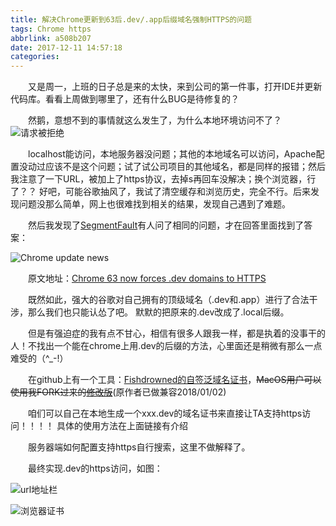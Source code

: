 ```yaml
---
title: 解决Chrome更新到63后.dev/.app后缀域名强制HTTPS的问题
tags: Chrome https
abbrlink: a508b207
date: 2017-12-11 14:57:18
categories:
---
```


　　又是周一，上班的日子总是来的太快，来到公司的第一件事，打开IDE并更新代码库。看看上周做到哪里了，还有什么BUG是待修复的？

　　然鹅，意想不到的事情就这么发生了，为什么本地环境访问不了？
![请求被拒绝](http://qiniu.0x4f5da2.cn/20171211151297573775954.png)

　　localhost能访问，本地服务器没问题；其他的本地域名可以访问，Apache配置没动过应该不是这个问题；试了试公司项目的其他域名，都是同样的报错；然后我注意了一下URL，被加上了https协议，去掉s再回车没解决；换个浏览器，行了？？ 好吧，可能谷歌抽风了，我试了清空缓存和浏览历史，完全不行。后来发现问题没那么简单，网上也很难找到相关的结果，发现自己遇到了难题。

　　然后我发现了[SegmentFault](https://segmentfault.com/q/1010000012339191)有人问了相同的问题，才在回答里面找到了答案：

![Chrome update news](http://qiniu.0x4f5da2.cn/20171211151297617476829.png)

　　原文地址：[Chrome 63 now forces .dev domains to HTTPS](https://laravel-news.com/chrome-63-now-forces-dev-domains-https)

　　既然如此，强大的谷歌对自己拥有的顶级域名（.dev和.app）进行了合法干涉，那么我们也只能认怂了吧。 默默的把原来的.dev改成了.local后缀。

　　但是有强迫症的我有点不甘心，相信有很多人跟我一样，都是执着的没事干的人！不找出一个能在chrome上用.dev的后缀的方法，心里面还是稍微有那么一点难受的（^_-!）

　　在github上有一个工具：[Fishdrowned的自签泛域名证书](https://github.com/Fishdrowned/ssl)，~~MacOS用户可以使用我FORK过来的[修改版](https://github.com/haowanxing/ssl)~~(原作者已做兼容2018/01/02)

　　咱们可以自己在本地生成一个xxx.dev的域名证书来直接让TA支持https访问！！！！ 具体的使用方法在上面链接有介绍

　　服务器端如何配置支持https自行搜索，这里不做解释了。

　　最终实现.dev的https访问，如图：

![url地址栏](http://qiniu.0x4f5da2.cn/2018010315149750616257.png)

![浏览器证书](http://qiniu.0x4f5da2.cn/2018010315149751936425.png)
　　